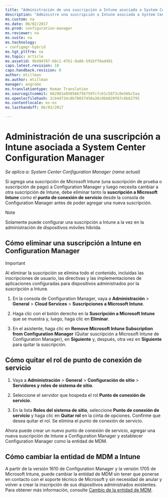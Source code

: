 ```yaml
---
title: "Administración de una suscripción a Intune asociada a System Center Configuration Manager | Microsoft Docs"
description: "Administre una suscripción a Intune asociada a System Center Configuration Manager."
ms.custom: na
ms.date: 06/02/2017
ms.prod: configuration-manager
ms.reviewer: na
ms.suite: na
ms.technology:
- configmgr-hybrid
ms.tgt_pltfrm: na
ms.topic: article
ms.assetid: 9b494767-68c1-47b1-9a86-591bff0ad491
caps.latest.revision: 18
caps.handback.revision: 0
author: mtillman
ms.author: mtillman
manager: angrobe
ms.translationtype: Human Translation
ms.sourcegitcommit: 662901e850566756759fcfc61c58f3c0e56bc5aa
ms.openlocfilehash: 2cb4d724c8b78657458a30c0bb020f67c6b62795
ms.contentlocale: es-es
ms.lasthandoff: 06/03/2017

---
```

# <a name="manage-an-intune-subscription-associated-with-system-center-configuration-manager"></a>Administración de una suscripción a Intune asociada a System Center Configuration Manager

*Se aplica a: System Center Configuration Manager (rama actual)*

Si agrega una suscripción de Microsoft Intune (una suscripción de prueba o suscripción de pago) a Configuration Manager y luego necesita cambiar a otra suscripción de Intune, debe eliminar tanto la **suscripción a Microsoft Intune** como el **punto de conexión de servicio** desde la consola de Configuration Manager antes de poder agregar una nueva suscripción.

> [!NOTE]
> Solamente puede configurar una suscripción a Intune a la vez en la administración de dispositivos móviles híbrida.

## <a name="how-to-delete-an-intune-subscription-from-configuration-manager"></a>Cómo eliminar una suscripción a Intune en Configuration Manager

> [!IMPORTANT]
>  Al eliminar la suscripción se elimina todo el contenido, incluidas las inscripciones de usuario, las directivas y las implementaciones de aplicaciones configuradas para dispositivos administrados por la suscripción a Intune.

1.  En la consola de Configuration Manager, vaya a **Administración** > **General** > **Cloud Services** > **Suscripciones a Microsoft Intune**.

2.  Haga clic con el botón derecho en la **Suscripción a Microsoft Intune** que se muestra y, luego, haga clic en **Eliminar**.

3.   En el asistente, haga clic en **Remove Microsoft Intune Subscription from Configuration Manager** (Quitar suscripción a Microsoft Intune de Configuration Manager), en **Siguiente** y, después, otra vez en **Siguiente** para quitar la suscripción.


## <a name="how-to-remove-the-service-connection-point-role"></a>Cómo quitar el rol de punto de conexión de servicio

1.  Vaya a **Administración** > **General** > **Configuración de sitio** > **Servidores y roles de sistema de sitio**.

2.  Seleccione el servidor que hospeda el rol **Punto de conexión de servicio**.

3.  En la lista **Roles del sistema de sitio**, seleccione **Punto de conexión de servicio** y haga clic en **Quitar rol** en la cinta de opciones. Confirme que desea quitar el rol. Se elimina el punto de conexión de servicio.

Ahora puede crear un nuevo punto de conexión de servicio, agregar una nueva suscripción de Intune a Configuration Manager y establecer Configuration Manager como la entidad de MDM.

## <a name="how-to-change-mdm-authority-to-intune"></a>Cómo cambiar la entidad de MDM a Intune
A partir de la versión 1610 de Configuration Manager y la versión 1705 de Microsoft Intune, puede cambiar la entidad de MDM sin tener que ponerse en contacto con el soporte técnico de Microsoft y sin necesidad de anular y volver a crear la inscripción de sus dispositivos administrados existentes. Para obtener más información, consulte [Cambio de la entidad de MDM](/sccm/mdm/deploy-use/change-mdm-authority).


